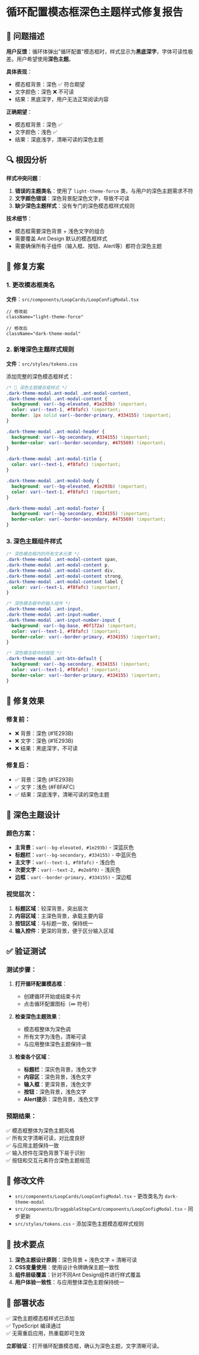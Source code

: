 # 循环配置模态框深色主题样式修复报告

## 🐛 问题描述

**用户反馈**：循环体弹出"循环配置"模态框时，样式显示为**黑底深字**，字体可读性极差。用户希望使用**深色主题**。

**具体表现**：
- 模态框背景：深色 ✅ 符合期望
- 文字颜色：深色 ❌ 不可读
- 结果：黑底深字，用户无法正常阅读内容

**正确期望**：
- 模态框背景：深色 ✅
- 文字颜色：浅色 ✅ 
- 结果：深底浅字，清晰可读的深色主题

## 🔍 根因分析

**样式冲突问题**：
1. **错误的主题类名**：使用了 `light-theme-force` 类，与用户的深色主题需求不符
2. **文字颜色错误**：深色背景配深色文字，导致不可读
3. **缺少深色主题样式**：没有专门的深色模态框样式规则

**技术细节**：
- 模态框需要深色背景 + 浅色文字的组合
- 需要覆盖 Ant Design 默认的模态框样式
- 需要确保所有子组件（输入框、按钮、Alert等）都符合深色主题

## 🔧 修复方案

### 1. 更改模态框类名

**文件**：`src/components/LoopCards/LoopConfigModal.tsx`

```tsx
// 修改前
className="light-theme-force"

// 修改后  
className="dark-theme-modal"
```

### 2. 新增深色主题样式规则

**文件**：`src/styles/tokens.css`

添加完整的深色模态框样式：

```css
/* 🌙 深色主题模态框样式 */
.dark-theme-modal.ant-modal .ant-modal-content,
.dark-theme-modal .ant-modal-content {
  background: var(--bg-elevated, #1e293b) !important;
  color: var(--text-1, #f8fafc) !important;
  border: 1px solid var(--border-primary, #334155) !important;
}

.dark-theme-modal .ant-modal-header {
  background: var(--bg-secondary, #334155) !important;
  border-color: var(--border-secondary, #475569) !important;
}

.dark-theme-modal .ant-modal-title {
  color: var(--text-1, #f8fafc) !important;
}

.dark-theme-modal .ant-modal-body {
  background: var(--bg-elevated, #1e293b) !important;
  color: var(--text-1, #f8fafc) !important;
}

.dark-theme-modal .ant-modal-footer {
  background: var(--bg-secondary, #334155) !important;
  border-color: var(--border-secondary, #475569) !important;
}
```

### 3. 深色主题组件样式

```css
/* 深色模态框内的所有文本元素 */
.dark-theme-modal .ant-modal-content span,
.dark-theme-modal .ant-modal-content p,
.dark-theme-modal .ant-modal-content div,
.dark-theme-modal .ant-modal-content strong,
.dark-theme-modal .ant-modal-content label {
  color: var(--text-1, #f8fafc) !important;
}

/* 深色模态框中的输入组件 */
.dark-theme-modal .ant-input,
.dark-theme-modal .ant-input-number,
.dark-theme-modal .ant-input-number-input {
  background: var(--bg-base, #0f172a) !important;
  color: var(--text-1, #f8fafc) !important;
  border-color: var(--border-primary, #334155) !important;
}

/* 深色模态框中的按钮 */
.dark-theme-modal .ant-btn-default {
  background: var(--bg-secondary, #334155) !important;
  color: var(--text-1, #f8fafc) !important;
  border-color: var(--border-primary, #334155) !important;
}
```

## 🎨 修复效果

### 修复前：
- ❌ 背景：深色 (#1E293B)
- ❌ 文字：深色 (#1E293B)
- ❌ 结果：黑底深字，不可读

### 修复后：
- ✅ 背景：深色 (#1E293B)
- ✅ 文字：浅色 (#F8FAFC)  
- ✅ 结果：深底浅字，清晰可读的深色主题

## 🌙 深色主题设计

### 颜色方案：
- **主背景**：`var(--bg-elevated, #1e293b)` - 深蓝灰色
- **标题栏**：`var(--bg-secondary, #334155)` - 中蓝灰色  
- **主文字**：`var(--text-1, #f8fafc)` - 浅白色
- **次要文字**：`var(--text-2, #e2e8f0)` - 浅灰色
- **边框**：`var(--border-primary, #334155)` - 深边框

### 视觉层次：
1. **标题区域**：较深背景，突出层次
2. **内容区域**：主深色背景，承载主要内容
3. **按钮区域**：与标题一致，保持统一
4. **输入控件**：更深的背景，便于区分输入区域

## ✅ 验证测试

### 测试步骤：

1. **打开循环配置模态框**：
   - 创建循环开始或结束卡片
   - 点击循环配置图标（∞ 符号）

2. **检查深色主题效果**：
   - 模态框整体为深色调
   - 所有文字为浅色，清晰可读
   - 与应用整体深色主题保持一致

3. **检查各个区域**：
   - **标题栏**：深灰色背景，浅色文字
   - **内容区**：深色背景，浅色文字
   - **输入框**：更深背景，浅色文字
   - **按钮**：深色背景，浅色文字
   - **Alert提示**：深色背景，浅色文字

### 预期结果：

✅ 模态框整体为深色主题风格  
✅ 所有文字清晰可读，对比度良好  
✅ 与应用主题保持一致  
✅ 输入控件在深色背景下易于识别  
✅ 按钮和交互元素符合深色主题规范  

## 📁 修改文件

- `src/components/LoopCards/LoopConfigModal.tsx` - 更改类名为 `dark-theme-modal`
- `src/components/DraggableStepCard/components/LoopConfigModal.tsx` - 同步更新
- `src/styles/tokens.css` - 添加深色主题模态框样式规则

## 🎯 技术要点

1. **深色主题设计原则**：深色背景 + 浅色文字 = 清晰可读
2. **CSS变量使用**：使用设计令牌确保主题一致性
3. **组件层级覆盖**：针对不同Ant Design组件进行样式覆盖
4. **用户体验一致性**：与应用整体深色主题保持统一

## 🚀 部署状态

✅ 深色主题模态框样式已添加  
✅ TypeScript 编译通过  
✅ 无需重启应用，热重载即可生效  

**立即验证**：打开循环配置模态框，确认为深色主题，文字清晰可读。